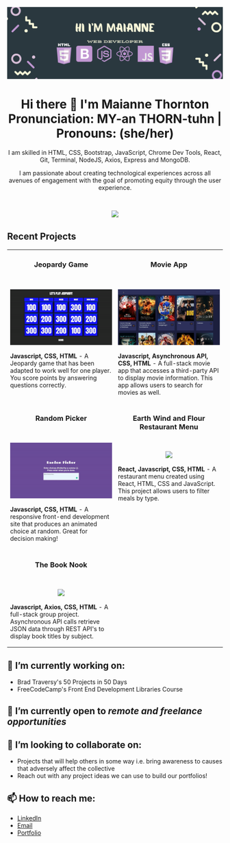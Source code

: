 <img src= "Images/MaianneThornton.png">

<h1 align="center"> Hi there 👋 I'm Maianne Thornton 
<br> Pronunciation: MY-an THORN-tuhn | Pronouns: (she/her) </h1>
<p align='center'>I am skilled in HTML, CSS, Bootstrap, JavaScript, Chrome Dev Tools, React, Git, Terminal, NodeJS, Axios, Express and MongoDB.</p>

<!-- Shield's To be later added??? -->
<!-- <p align ="center"><a href="https://www.linkedin.com/in/MaianneThornton/"><img src="https://img.shields.io/badge/linkedin-%230077B5.svg?&style=for-the-badge&logo=linkedin&logoColor=white" /></a>&nbsp;&nbsp;
<a href="mailto:Maianne.Thornton@gmail.com"><img src="https://img.shields.io/badge/Gmail-D14836?style=for-the-badge&logo=gmail&logoColor=white" /></a>&nbsp;&nbsp;</p> -->

<p align= 'center'> I am passionate about creating technological experiences across all avenues of engagement with the goal of promoting equity through the user experience. </p>
<br>
<p align='center'>
  <a href="#"><img src="https://github-readme-stats.vercel.app/api?username=maiannethornton&show_icons=true&count_private=true&theme=dark" width="350"></a>
</p>

## Recent Projects

<table>

<tr>
  <td width="50%" valign="top">
    <h3 align="center"><strong>Jeopardy Game</strong></h3>
    <br />
    <p align="center">
    <a href="https://aquamarine-treacle-a11000.netlify.app/" target="_blank">
    <img src ="Images/Jeopardy.gif"></a>
    <p><strong>Javascript, CSS, HTML</strong> - A Jeopardy game that has been adapted to work well for one player. You score points by answering questions correctly.</p>
    </td>

  <td width="50%" valign="top">
    <h3 align="center"><strong>Movie App</strong></h3>
    <br />
    <p align="center">
    <a href="https://maiannne-movieapp.netlify.app/" target="_blank">
    <img src ="Images/MovieApp.gif"></a>
    <p><strong>Javascript, Asynchronous API, CSS, HTML</strong> - A full-stack movie app that accesses a third-party API to display movie information. This app allows users to search for movies as well.</p>
    </td>
</tr>
<tr>
  <td width="50%" valign="top">
    <h3 align="center"><strong>Random Picker</strong></h3>
    <br />
    <p align="center">
    <a href="https://maianne-random-picker.netlify.app/" target="_blank">
    <img src ="Images/RandomPicker.gif"></a>
    <p><strong>Javascript, CSS, HTML</strong> - A responsive front-end development site that produces an animated choice at random. Great for decision making!</p>
    </td>
   

  
  <td width="50%" valign="top">
    <h3 align="center"><strong>Earth Wind and Flour Restaurant Menu</strong></h3>
    <br />
    <p align="center">
    <a href="https://maianne-react-menu.netlify.app/" target="_blank">
    <img src ="Images/EarthWindFlour.gif"></a>
    <p><strong>React, Javascript, CSS, HTML</strong> - A restaurant menu created using React, HTML, CSS and JavaScript. This project allows users to filter meals by type.</p>
    </td>
</tr>
<tr>
  <td width="50%" valign="top">
    <h3 align="center"><strong>The Book Nook</strong></h3>
    <br />
    <p align="center">
    <a href="https://the-book-nook-jamcollaborative.netlify.app/" target="_blank">
    <img src ="Images/BookNook.gif"> </a>
    <p><strong>Javascript, Axios, CSS, HTML</strong> - A full-stack group project. Asynchronous API calls retrieve JSON data through REST API's to display book titles by subject.</p>
    </td>
    <!-- insert next one here -->
    </tr>
</table>

## 🔭 I’m currently working on:

- Brad Traversy's 50 Projects in 50 Days
- FreeCodeCamp's Front End Development Libraries Course

## 🌱 I’m currently open to <em>remote and freelance opportunities</em>

## 👯 I’m looking to collaborate on:

- Projects that will help others in some way i.e. bring awareness to causes that adversely affect the collective
- Reach out with any project ideas we can use to build our portfolios!

## 📫 How to reach me:

- [LinkedIn](https://www.linkedin.com/in/MaianneThornton/)
- [Email](mailto:Maianne.Thornton@gmail.com)
- [Portfolio](https://maiannethornton-portfolio.netlify.app/)

<!--
**MaianneThornton/MaianneThornton** is a ✨ _special_ ✨ repository because its `README.md` (this file) appears on your GitHub profile.

Here are some ideas to get you started:

- 🔭 I’m currently working on ...
- 🌱 I’m currently learning ...
- 👯 I’m looking to collaborate on ...
- 🤔 I’m looking for help with ...
- 💬 Ask me about ...
- 📫 How to reach me: ...
- 😄 Pronouns: ...
- ⚡ Fun fact: ...
-->
